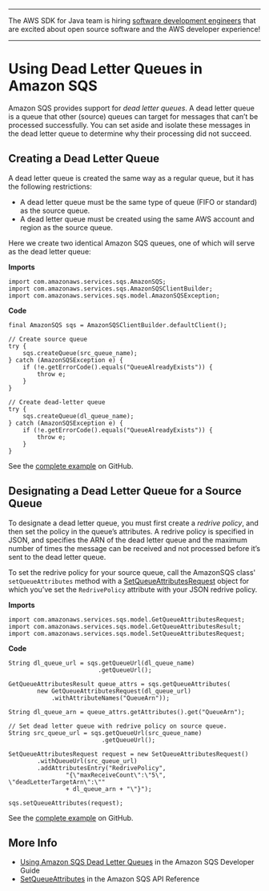 --------

The AWS SDK for Java team is hiring [software development engineers](https://github.com/aws/aws-sdk-java-v2/issues/3156) that are excited about open source software and the AWS developer experience\!

--------

# Using Dead Letter Queues in Amazon SQS<a name="examples-sqs-dead-letter-queues"></a>

 Amazon SQS provides support for *dead letter queues*\. A dead letter queue is a queue that other \(source\) queues can target for messages that can’t be processed successfully\. You can set aside and isolate these messages in the dead letter queue to determine why their processing did not succeed\.

## Creating a Dead Letter Queue<a name="sqs-dead-letter-queue-create-dl-queue"></a>

A dead letter queue is created the same way as a regular queue, but it has the following restrictions:
+ A dead letter queue must be the same type of queue \(FIFO or standard\) as the source queue\.
+ A dead letter queue must be created using the same AWS account and region as the source queue\.

Here we create two identical Amazon SQS queues, one of which will serve as the dead letter queue:

 **Imports** 

```
import com.amazonaws.services.sqs.AmazonSQS;
import com.amazonaws.services.sqs.AmazonSQSClientBuilder;
import com.amazonaws.services.sqs.model.AmazonSQSException;
```

 **Code** 

```
final AmazonSQS sqs = AmazonSQSClientBuilder.defaultClient();

// Create source queue
try {
    sqs.createQueue(src_queue_name);
} catch (AmazonSQSException e) {
    if (!e.getErrorCode().equals("QueueAlreadyExists")) {
        throw e;
    }
}

// Create dead-letter queue
try {
    sqs.createQueue(dl_queue_name);
} catch (AmazonSQSException e) {
    if (!e.getErrorCode().equals("QueueAlreadyExists")) {
        throw e;
    }
}
```

See the [complete example](https://github.com/awsdocs/aws-doc-sdk-examples/blob/master/java/example_code/sqs/src/main/java/aws/example/sqs/DeadLetterQueues.java) on GitHub\.

## Designating a Dead Letter Queue for a Source Queue<a name="sqs-dead-letter-queue-set-redrive-policy"></a>

To designate a dead letter queue, you must first create a *redrive policy*, and then set the policy in the queue’s attributes\. A redrive policy is specified in JSON, and specifies the ARN of the dead letter queue and the maximum number of times the message can be received and not processed before it’s sent to the dead letter queue\.

To set the redrive policy for your source queue, call the AmazonSQS class' `setQueueAttributes` method with a [SetQueueAttributesRequest](https://docs.aws.amazon.com/sdk-for-java/v1/reference/com/amazonaws/services/sqs/model/SetQueueAttributesRequest.html) object for which you’ve set the `RedrivePolicy` attribute with your JSON redrive policy\.

 **Imports** 

```
import com.amazonaws.services.sqs.model.GetQueueAttributesRequest;
import com.amazonaws.services.sqs.model.GetQueueAttributesResult;
import com.amazonaws.services.sqs.model.SetQueueAttributesRequest;
```

 **Code** 

```
String dl_queue_url = sqs.getQueueUrl(dl_queue_name)
                         .getQueueUrl();

GetQueueAttributesResult queue_attrs = sqs.getQueueAttributes(
        new GetQueueAttributesRequest(dl_queue_url)
            .withAttributeNames("QueueArn"));

String dl_queue_arn = queue_attrs.getAttributes().get("QueueArn");

// Set dead letter queue with redrive policy on source queue.
String src_queue_url = sqs.getQueueUrl(src_queue_name)
                          .getQueueUrl();

SetQueueAttributesRequest request = new SetQueueAttributesRequest()
        .withQueueUrl(src_queue_url)
        .addAttributesEntry("RedrivePolicy",
                "{\"maxReceiveCount\":\"5\", \"deadLetterTargetArn\":\""
                + dl_queue_arn + "\"}");

sqs.setQueueAttributes(request);
```

See the [complete example](https://github.com/awsdocs/aws-doc-sdk-examples/blob/master/java/example_code/sqs/src/main/java/aws/example/sqs/DeadLetterQueues.java) on GitHub\.

## More Info<a name="more-info"></a>
+  [Using Amazon SQS Dead Letter Queues](https://docs.aws.amazon.com/AWSSimpleQueueService/latest/SQSDeveloperGuide/sqs-dead-letter-queues.html) in the Amazon SQS Developer Guide
+  [SetQueueAttributes](http://docs.aws.amazon.com/AWSSimpleQueueService/latest/APIReference/API_SetQueueAttributes.html) in the Amazon SQS API Reference